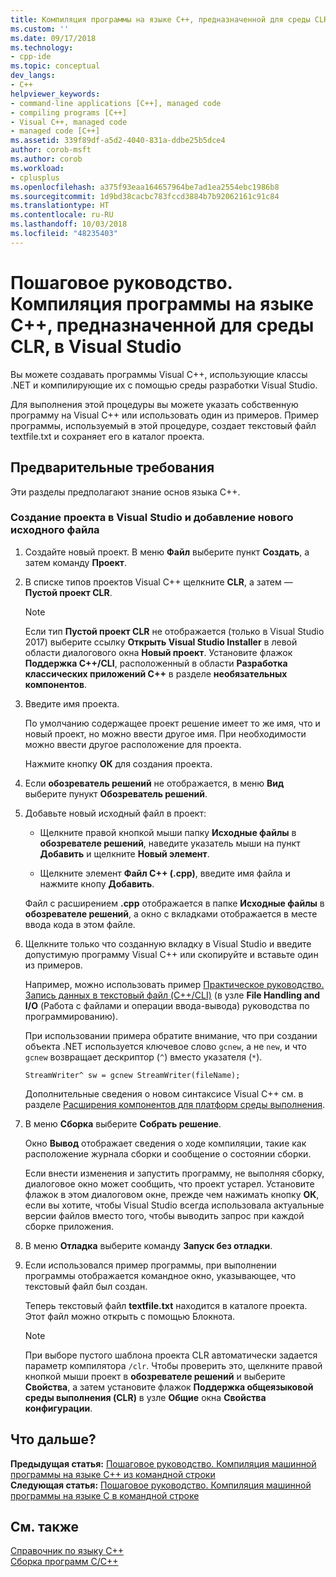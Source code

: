 ```yaml
---
title: Компиляция программы на языке C++, предназначенной для среды CLR | Документы Майкрософт
ms.custom: ''
ms.date: 09/17/2018
ms.technology:
- cpp-ide
ms.topic: conceptual
dev_langs:
- C++
helpviewer_keywords:
- command-line applications [C++], managed code
- compiling programs [C++]
- Visual C++, managed code
- managed code [C++]
ms.assetid: 339f89df-a5d2-4040-831a-ddbe25b5dce4
author: corob-msft
ms.author: corob
ms.workload:
- cplusplus
ms.openlocfilehash: a375f93eaa164657964be7ad1ea2554ebc1986b8
ms.sourcegitcommit: 1d9bd38cacbc783fccd3884b7b92062161c91c84
ms.translationtype: HT
ms.contentlocale: ru-RU
ms.lasthandoff: 10/03/2018
ms.locfileid: "48235403"
---
```

# <a name="walkthrough-compiling-a-c-program-that-targets-the-clr-in-visual-studio"></a>Пошаговое руководство. Компиляция программы на языке C++, предназначенной для среды CLR, в Visual Studio

Вы можете создавать программы Visual C++, использующие классы .NET и компилирующие их с помощью среды разработки Visual Studio.  
  
Для выполнения этой процедуры вы можете указать собственную программу на Visual C++ или использовать один из примеров. Пример программы, используемый в этой процедуре, создает текстовый файл textfile.txt и сохраняет его в каталог проекта.  
  
## <a name="prerequisites"></a>Предварительные требования  

Эти разделы предполагают знание основ языка C++.  
  
### <a name="to-create-a-new-project-in-visual-studio-and-add-a-new-source-file"></a>Создание проекта в Visual Studio и добавление нового исходного файла  
  
1. Создайте новый проект. В меню **Файл** выберите пункт **Создать**, а затем команду **Проект**.  
  
1. В списке типов проектов Visual C++ щелкните **CLR**, а затем — **Пустой проект CLR**.  

   > [!NOTE]
   > Если тип **Пустой проект CLR** не отображается (только в Visual Studio 2017) выберите ссылку **Открыть Visual Studio Installer** в левой области диалогового окна **Новый проект**. Установите флажок **Поддержка C++/CLI**, расположенный в области **Разработка классических приложений C++** в разделе **необязательных компонентов**.<br/>
  
1. Введите имя проекта.  
  
    По умолчанию содержащее проект решение имеет то же имя, что и новый проект, но можно ввести другое имя. При необходимости можно ввести другое расположение для проекта.  
  
    Нажмите кнопку **ОК** для создания проекта.  
  
1. Если **обозреватель решений** не отображается, в меню **Вид** выберите пунукт **Обозреватель решений**.  
  
1. Добавьте новый исходный файл в проект:  
  
    - Щелкните правой кнопкой мыши папку **Исходные файлы** в **обозревателе решений**, наведите указатель мыши на пункт **Добавить** и щелкните **Новый элемент**.  
  
    - Щелкните элемент **Файл C++ (.cpp)**, введите имя файла и нажмите кнопу **Добавить**.  
  
    Файл с расширением **.cpp** отображается в папке **Исходные файлы** в **обозревателе решений**, а окно с вкладками отображается в месте ввода кода в этом файле.  
  
1. Щелкните только что созданную вкладку в Visual Studio и введите допустимую программу Visual C++ или скопируйте и вставьте один из примеров.  
  
    Например, можно использовать пример [Практическое руководство. Запись данных в текстовый файл (C++/CLI)](../dotnet/how-to-write-a-text-file-cpp-cli.md) (в узле **File Handling and I/O** (Работа с файлами и операции ввода-вывода) руководства по программированию).  
  
    При использовании примера обратите внимание, что при создании объекта .NET используется ключевое слово `gcnew`, а не `new`, и что `gcnew` возвращает дескриптор (`^`) вместо указателя (`*`).  
  
    `StreamWriter^ sw = gcnew StreamWriter(fileName);`  
  
    Дополнительные сведения о новом синтаксисе Visual C++ см. в разделе [Расширения компонентов для платформ среды выполнения](../windows/component-extensions-for-runtime-platforms.md).  
  
1. В меню **Сборка** выберите **Собрать решение**.  
  
    Окно **Вывод** отображает сведения о ходе компиляции, такие как расположение журнала сборки и сообщение о состоянии сборки.  
  
    Если внести изменения и запустить программу, не выполняя сборку, диалоговое окно может сообщить, что проект устарел. Установите флажок в этом диалоговом окне, прежде чем нажимать кнопку **ОК**, если вы хотите, чтобы Visual Studio всегда использовала актуальные версии файлов вместо того, чтобы выводить запрос при каждой сборке приложения.  
  
1. В меню **Отладка** выберите команду **Запуск без отладки**.  
  
1. Если использовался пример программы, при выполнении программы отображается командное окно, указывающее, что текстовый файл был создан.  
  
    Теперь текстовый файл **textfile.txt** находится в каталоге проекта. Этот файл можно открыть с помощью Блокнота.  
  
    > [!NOTE]
    > При выборе пустого шаблона проекта CLR автоматически задается параметр компилятора `/clr`. Чтобы проверить это, щелкните правой кнопкой мыши проект в **обозревателе решений** и выберите **Свойства**, а затем установите флажок **Поддержка общеязыковой среды выполнения (CLR)** в узле  **Общие** окна **Свойства конфигурации**.  
  
## <a name="whats-next"></a>Что дальше? 

**Предыдущая статья:** [Пошаговое руководство. Компиляция машинной программы на языке C++ из командной строки](../build/walkthrough-compiling-a-native-cpp-program-on-the-command-line.md)<br/>
**Следующая статья:** [Пошаговое руководство. Компиляция машинной программы на языке C в командной строке](../build/walkthrough-compile-a-c-program-on-the-command-line.md)<br/>
  
## <a name="see-also"></a>См. также  

[Справочник по языку C++](../cpp/cpp-language-reference.md)<br/>
[Сборка программ C/C++](../build/building-c-cpp-programs.md)<br/>
